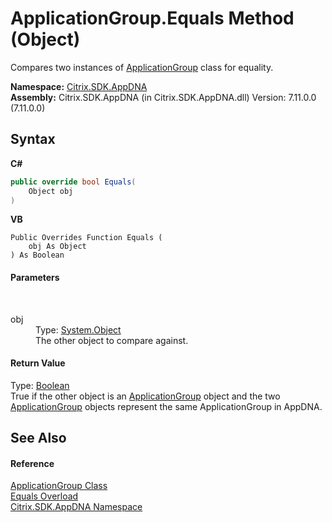 # ApplicationGroup.Equals Method (Object)
 

Compares two instances of <a href="2eac72dc-6d12-130d-75ef-83c92c9c4bfe">ApplicationGroup</a> class for equality.

**Namespace:**&nbsp;[Citrix.SDK.AppDNA](index.md)<br />**Assembly:**&nbsp;Citrix.SDK.AppDNA (in Citrix.SDK.AppDNA.dll) Version: 7.11.0.0 (7.11.0.0)

## Syntax

**C#**
```csharp
public override bool Equals(
	Object obj
)
```

**VB**
```vbnet
Public Overrides Function Equals ( 
	obj As Object
) As Boolean
```


#### Parameters
&nbsp;<dl><dt>obj</dt><dd>Type: <a href="http://msdn2.microsoft.com/en-us/library/e5kfa45b" target="_blank">System.Object</a><br />The other object to compare against.</dd></dl>

#### Return Value
Type: <a href="http://msdn2.microsoft.com/en-us/library/a28wyd50" target="_blank">Boolean</a><br />True if the other object is an <a href="2eac72dc-6d12-130d-75ef-83c92c9c4bfe">ApplicationGroup</a> object and the two <a href="2eac72dc-6d12-130d-75ef-83c92c9c4bfe">ApplicationGroup</a> objects represent the same ApplicationGroup in AppDNA.

## See Also


#### Reference
<a href="2eac72dc-6d12-130d-75ef-83c92c9c4bfe">ApplicationGroup Class</a><br /><a href="e01e8caf-5308-75aa-49ec-d714afe4edca">Equals Overload</a><br /><a href="fe2d265b-410b-8b11-1eb4-a790e0b062bf">Citrix.SDK.AppDNA Namespace</a><br />